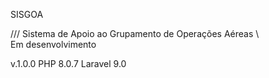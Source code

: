 SISGOA

/// Sistema de Apoio ao Grupamento de Operações Aéreas \\\
Em desenvolvimento





v.1.0.0
PHP 8.0.7
Laravel 9.0